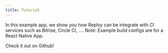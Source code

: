 ```yaml
---
title: Tutorial
---
```


In this example app, we show you how Reploy can be integrate with CI services such as Bitrise, Circle CI, …. Note: Example build configs are for a React Native App.

Check it out on Github!
